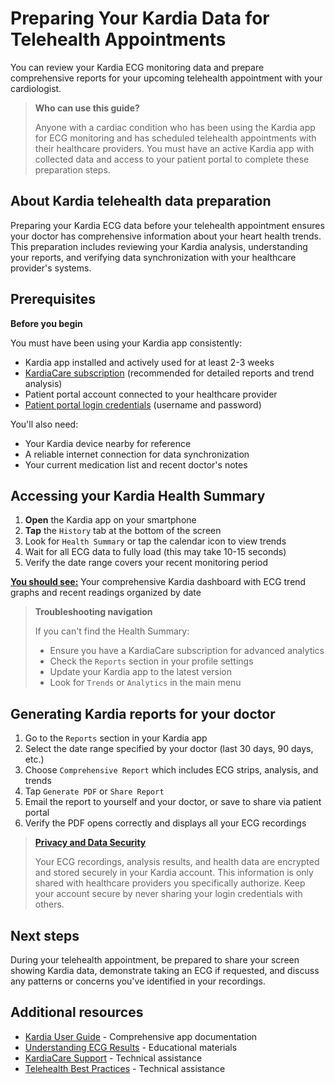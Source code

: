 # Preparing Your Kardia Data for Telehealth Appointments

You can review your Kardia ECG monitoring data and prepare comprehensive reports for your upcoming telehealth appointment with your cardiologist.

> **Who can use this guide?**
>
> Anyone with a cardiac condition who has been using the Kardia app for ECG monitoring and has scheduled telehealth appointments with their healthcare providers. You must have an active Kardia app with collected data and access to your patient portal to complete these preparation steps.

## About Kardia telehealth data preparation

Preparing your Kardia ECG data before your telehealth appointment ensures your doctor has comprehensive information about your heart health trends. This preparation includes reviewing your Kardia analysis, understanding your reports, and verifying data synchronization with your healthcare provider's systems.

## Prerequisites

**Before you begin**
 
You must have been using your Kardia app consistently:
 - Kardia app installed and actively used for at least 2-3 weeks
 - [KardiaCare subscription](https://kardia.com/products/kardiacare?srsltid=AfmBOooIw1_2WPVplJJrWiOK3uvpJ_29bq-NRNDbwXgdv5BCPvI1xCrQ) (recommended for detailed reports and trend analysis) 
 - Patient portal account connected to your healthcare provider
 - [Patient portal login credentials](https://app.alivecor.com/login) (username and password)

 You'll also need:
 - Your Kardia device nearby for reference
 - A reliable internet connection for data synchronization
 - Your current medication list and recent doctor's notes

 ## Accessing your Kardia Health Summary

1. **Open** the Kardia app on your smartphone
2. **Tap** the `History` tab at the bottom of the screen
3. Look for `Health Summary` or tap the calendar icon to view trends
4. Wait for all ECG data to fully load (this may take 10-15 seconds)
5. Verify the date range covers your recent monitoring period

[**You should see:**](#) Your comprehensive Kardia dashboard with ECG trend graphs and recent readings organized by date

> **Troubleshooting navigation**
>
> If you can't find the Health Summary:
> - Ensure you have a KardiaCare subscription for advanced analytics
> - Check the `Reports` section in your profile settings
> - Update your Kardia app to the latest version
> - Look for `Trends` or `Analytics` in the main menu

## Generating Kardia reports for your doctor

1. Go to the `Reports` section in your Kardia app
2. Select the date range specified by your doctor (last 30 days, 90 days, etc.)
3. Choose `Comprehensive Report` which includes ECG strips, analysis, and trends
4. Tap `Generate PDF` or `Share Report`
5. Email the report to yourself and your doctor, or save to share via patient portal
6. Verify the PDF opens correctly and displays all your ECG recordings

> [**Privacy and Data Security**](#)
>
> Your ECG recordings, analysis results, and health data are encrypted and stored securely in your Kardia account. This information is only shared with healthcare providers you specifically authorize. Keep your account secure by never sharing your login credentials with others.

## Next steps

During your telehealth appointment, be prepared to share your screen showing Kardia data, demonstrate taking an ECG if requested, and discuss any patterns or concerns you've identified in your recordings.

## Additional resources

- [Kardia User Guide](https://kardia.com/assets/old/app-user-manuals/00LB17.15-en.pdf) - Comprehensive app documentation
- [Understanding ECG Results](https://alivecor.com/products) - Educational materials
- [KardiaCare Support](https://alivecor.zendesk.com/hc/en-us/requests/new) - Technical assistance
- [Telehealth Best Practices](https://telehealth.hhs.gov/patients/why-use-telehealth) - Technical assistance